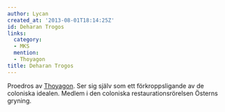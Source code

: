 ```yaml
---
author: Lycan
created_at: '2013-08-01T18:14:25Z'
id: Deharan Trogos
links:
  category:
  - MKS
  mention:
  - Thoyagon
title: Deharan Trogos
---
```


Proedros av [Thoyagon]. Ser sig själv som ett förkroppsligande av de coloniska idealen. Medlem i den
coloniska restaurationsrörelsen Österns gryning.

  [Thoyagon]: Thoyagon